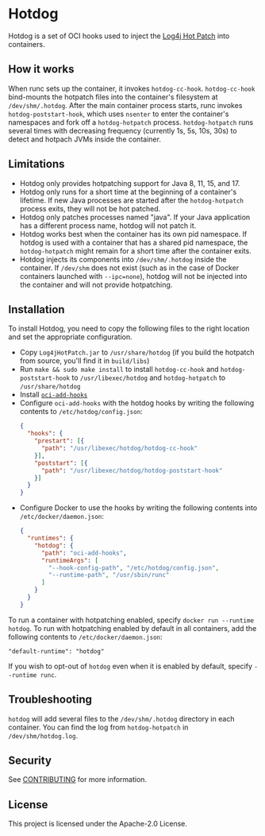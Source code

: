 # Hotdog

Hotdog is a set of OCI hooks used to inject the
[Log4j Hot Patch](https://github.com/corretto/hotpatch-for-apache-log4j2) into
containers.

## How it works

When runc sets up the container, it invokes `hotdog-cc-hook`.  `hotdog-cc-hook`
bind-mounts the hotpatch files into the container's filesystem at
`/dev/shm/.hotdog`.  After the main container process starts, runc invokes
`hotdog-poststart-hook`, which uses `nsenter` to enter the container's
namespaces and fork off a `hotdog-hotpatch` process.  `hotdog-hotpatch` runs
several times with decreasing frequency (currently 1s, 5s, 10s, 30s) to detect
and hotpach JVMs inside the container.

## Limitations

* Hotdog only provides hotpatching support for Java 8, 11, 15, and 17.
* Hotdog only runs for a short time at the beginning of a container's lifetime.
  If new Java processes are started after the `hotdog-hotpatch` process exits,
  they will not be hot patched.
* Hotdog only patches processes named "java".  If your Java application has a
  different process name, hotdog will not patch it.
* Hotdog works best when the container has its own pid namespace.  If hotdog is
  used with a container that has a shared pid namespace, the `hotdog-hotpatch`
  might remain for a short time after the container exits.
* Hotdog injects its components into `/dev/shm/.hotdog` inside the container.
  If `/dev/shm` does not exist (such as in the case of Docker containers
  launched with `--ipc=none`), hotdog will not be injected into the container
  and will not provide hotpatching.

## Installation

To install Hotdog, you need to copy the following files to the right location
and set the appropriate configuration.

* Copy `Log4jHotPatch.jar` to `/usr/share/hotdog` (if you build the hotpatch
  from source, you'll find it in `build/libs`)
* Run `make && sudo make install` to install `hotdog-cc-hook` and
  `hotdog-poststart-hook` to `/usr/libexec/hotdog` and `hotdog-hotpatch` to
  `/usr/share/hotdog`
* Install [`oci-add-hooks`](https://github.com/awslabs/oci-add-hooks/)
* Configure `oci-add-hooks` with the hotdog hooks by writing the following
  contents to `/etc/hotdog/config.json`:
  ```json
  {
    "hooks": {
      "prestart": [{
        "path": "/usr/libexec/hotdog/hotdog-cc-hook"
      }],
      "poststart": [{
        "path": "/usr/libexec/hotdog/hotdog-poststart-hook"
      }]
    }
  }
  ```
* Configure Docker to use the hooks by writing the following contents into
  `/etc/docker/daemon.json`:
  ```json
  {
    "runtimes": {
      "hotdog": {
        "path": "oci-add-hooks",
        "runtimeArgs": [
          "--hook-config-path", "/etc/hotdog/config.json",
          "--runtime-path", "/usr/sbin/runc"
        ]
      }
    }
  }
  ```

To run a container with hotpatching enabled, specify
`docker run --runtime hotdog`.  To run with hotpatching enabled by default in
all containers, add the following contents to `/etc/docker/daemon.json`:
```
"default-runtime": "hotdog"
```
If you wish to opt-out of `hotdog` even when it is enabled by default, specify
`--runtime runc`.

## Troubleshooting

`hotdog` will add several files to the `/dev/shm/.hotdog` directory in each
container.  You can find the log from `hotdog-hotpatch` in
`/dev/shm/hotdog.log`.

## Security

See [CONTRIBUTING](CONTRIBUTING.md#security-issue-notifications) for more information.

## License

This project is licensed under the Apache-2.0 License.